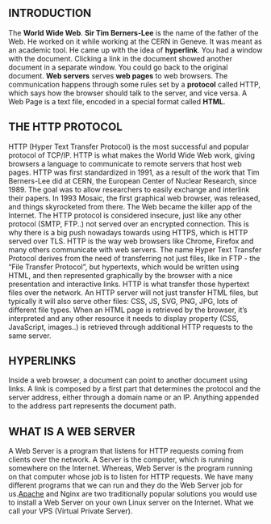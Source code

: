 ## INTRODUCTION
The **World Wide Web**.
**Sir Tim Berners-Lee** is the name of the father of the Web. He worked on it while working at the CERN in Geneve. It was meant as an academic tool. He came up with the idea of **hyperlink**.
You had a window with the document. Clicking a link in the document showed another document in a separate window. You could go back to the original document.
**Web servers** serves **web pages** to web browsers. The communication happens through some rules set by a **protocol** called HTTP, which says how the browser should talk to the server, and vice versa.
A Web Page is a text file, encoded in a special format called **HTML**.
## THE HTTP PROTOCOL
HTTP (Hyper Text Transfer Protocol) is the most successful and popular protocol of TCP/IP. HTTP is what makes the World Wide Web work, giving browsers a language to communicate to remote servers that host web pages. 
HTTP was first standardized in 1991, as a result of the work that Tim Berners-Lee did at CERN, the European Center of Nuclear Research, since 1989. The goal was to allow researchers to easily exchange and interlink their papers. In 1993 Mosaic, the first graphical web browser, was released, and things skyrocketed from there. The Web became the killer app of the Internet. The HTTP protocol is considered insecure, just like any other protocol (SMTP, FTP..) not served over an encrypted connection. This is why there is a big push nowadays towards using HTTPS, which is HTTP served over TLS. 
HTTP is the way web browsers like Chrome, Firefox and many others communicate with web servers.
The name Hyper Text Transfer Protocol derives from the need of transferring not just files, like in FTP - the “File Transfer Protocol”, but hypertexts, which would be written using HTML, and then represented graphically by the browser with a nice presentation and interactive links.
HTTP is what transfer those hypertext files over the network. An HTTP server will not just transfer HTML files, but typically it will also serve other files: CSS, JS, SVG, PNG, JPG, lots of different file types.
When an HTML page is retrieved by the browser, it’s interpreted and any other resource it needs to display property (CSS, JavaScript, images..) is retrieved through additional HTTP requests to the same server.
## HYPERLINKS 
Inside a web browser, a document can point to another document using links.
A link is composed by a first part that determines the protocol and the server address, either through a domain name or an IP. Anything appended to the address part represents the document path.
## WHAT IS A WEB SERVER
A Web Server is a program that listens for HTTP requests coming from clients over the network. A Server is the computer, which is running somewhere on the Internet. Whereas, Web Server is the program running on that computer whose job is to listen for HTTP requests.
We have many different programs that we can run and they do the Web Server job for us.[Apache](https://httpd.apache.org/) and Nginx are two traditionally popular solutions you would use to install a Web Server on your own Linux server on the Internet. What we call your VPS (Virtual Private Server).
